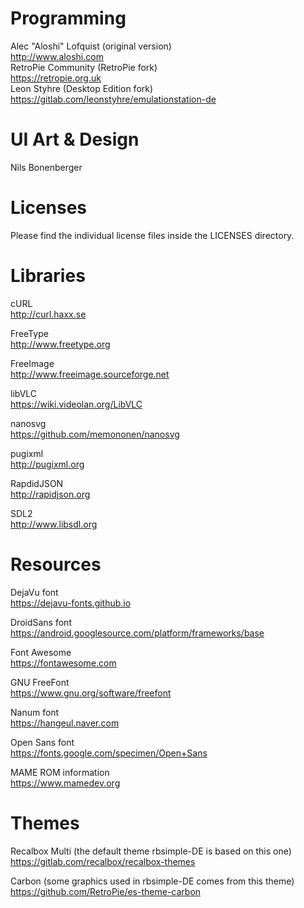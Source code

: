 Programming
===========

Alec "Aloshi" Lofquist (original version) \
http://www.aloshi.com \
RetroPie Community (RetroPie fork) \
https://retropie.org.uk \
Leon Styhre (Desktop Edition fork) \
https://gitlab.com/leonstyhre/emulationstation-de


UI Art & Design
===============

Nils Bonenberger


Licenses
========

Please find the individual license files inside the LICENSES directory.


Libraries
=========

cURL \
http://curl.haxx.se

FreeType \
http://www.freetype.org

FreeImage \
http://www.freeimage.sourceforge.net

libVLC \
https://wiki.videolan.org/LibVLC

nanosvg \
https://github.com/memononen/nanosvg

pugixml \
http://pugixml.org

RapdidJSON \
http://rapidjson.org

SDL2 \
http://www.libsdl.org


Resources
=========

DejaVu font \
https://dejavu-fonts.github.io

DroidSans font \
https://android.googlesource.com/platform/frameworks/base

Font Awesome \
https://fontawesome.com

GNU FreeFont \
https://www.gnu.org/software/freefont

Nanum font \
https://hangeul.naver.com

Open Sans font \
https://fonts.google.com/specimen/Open+Sans

MAME ROM information \
https://www.mamedev.org


Themes
======

Recalbox Multi (the default theme rbsimple-DE is based on this one) \
https://gitlab.com/recalbox/recalbox-themes

Carbon (some graphics used in rbsimple-DE comes from this theme) \
https://github.com/RetroPie/es-theme-carbon
